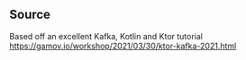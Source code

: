 ## Source
Based off an excellent Kafka, Kotlin and Ktor tutorial https://gamov.io/workshop/2021/03/30/ktor-kafka-2021.html
